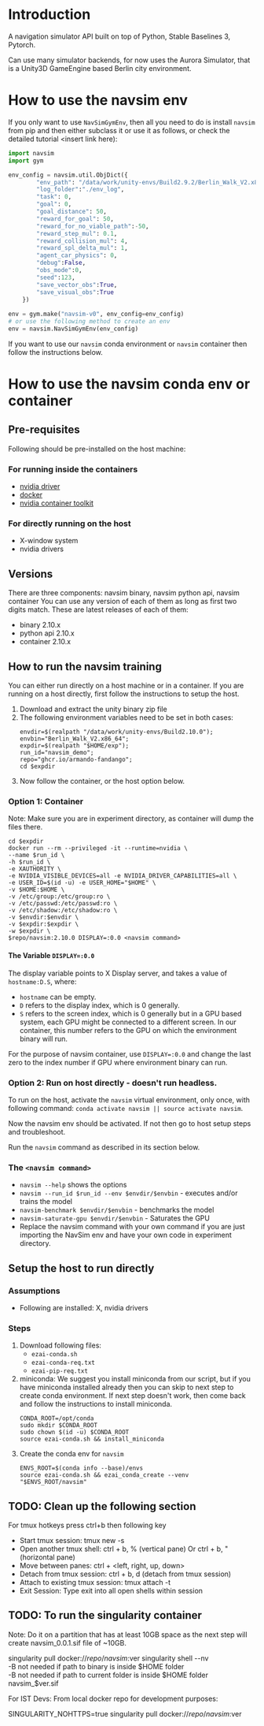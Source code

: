 # Introduction 
A navigation simulator API built on top of Python, Stable Baselines 3, Pytorch.

Can use many simulator backends, for now uses the Aurora Simulator, that is a 
Unity3D GameEngine based Berlin city environment.

# How to use the navsim env

If you only want to use `NavSimGymEnv`, then all you need to do is install 
`navsim` from pip and then either subclass it or use it as follows, or check 
the detailed tutorial <insert link here):

```python
import navsim
import gym

env_config = navsim.util.ObjDict({
        "env_path": "/data/work/unity-envs/Build2.9.2/Berlin_Walk_V2.x86_64",
        "log_folder":"./env_log", 
        "task": 0,
        "goal": 0,
        "goal_distance": 50,
        "reward_for_goal": 50,
        "reward_for_no_viable_path":-50,
        "reward_step_mul": 0.1,
        "reward_collision_mul": 4,
        "reward_spl_delta_mul": 1,
        "agent_car_physics": 0,   
        "debug":False,
        "obs_mode":0,
        "seed":123,
        "save_vector_obs":True,
        "save_visual_obs":True
    })
    
env = gym.make("navsim-v0", env_config=env_config) 
# or use the following method to create an env
env = navsim.NavSimGymEnv(env_config)
```

If you want to use our `navsim` conda environment or `navsim` container then 
follow the instructions below.

# How to use the navsim conda env or container

## Pre-requisites

Following should be pre-installed on the host machine:

### For running inside the containers

* [nvidia driver](https://github.com/NVIDIA/nvidia-docker/wiki/Frequently-Asked-Questions#how-do-i-install-the-nvidia-driver)
* [docker](https://docs.docker.com/get-docker/)
* [nvidia container toolkit](https://github.com/NVIDIA/nvidia-docker)

### For directly running on the host
  
* X-window system  
* nvidia drivers  
  
## Versions

There are three components: navsim binary, navsim python api, navsim container
You can use any version of each of them as long as first two digits match. 
These are latest releases of each of them:  
* binary 2.10.x  
* python api 2.10.x  
* container 2.10.x  

## How to run the navsim training

You can either run directly on a host machine or in a container. 
If you are running on a host directly, 
first follow the instructions to setup the host.

1. Download and extract the unity binary zip file
2. The following environment variables need to be set in both cases:
   ```shell
   envdir=$(realpath "/data/work/unity-envs/Build2.10.0");
   envbin="Berlin_Walk_V2.x86_64"; 
   expdir=$(realpath "$HOME/exp"); 
   run_id="navsim_demo"; 
   repo="ghcr.io/armando-fandango";
   cd $expdir
   ```
3. Now follow the container, or the host option below.
   
### Option 1: Container

Note: Make sure you are in experiment directory, 
as container will dump the files there.

   ```shell
   cd $expdir
   docker run --rm --privileged -it --runtime=nvidia \
   --name $run_id \
   -h $run_id \
   -e XAUTHORITY \
   -e NVIDIA_VISIBLE_DEVICES=all -e NVIDIA_DRIVER_CAPABILITIES=all \
   -e USER_ID=$(id -u) -e USER_HOME="$HOME" \
   -v $HOME:$HOME \
   -v /etc/group:/etc/group:ro \
   -v /etc/passwd:/etc/passwd:ro \
   -v /etc/shadow:/etc/shadow:ro \
   -v $envdir:$envdir \
   -v $expdir:$expdir \
   -w $expdir \
   $repo/navsim:2.10.0 DISPLAY=:0.0 <navsim command>
   ```

#### The Variable `DISPLAY=:0.0`
The display variable points to X Display server, and takes a value of `hostname:D.S`, where:
* `hostname` can be empty.
* `D` refers to the display index, which is 0 generally.
* `S` refers to the screen index, which is 0 generally but in a GPU based system, each GPU might be connected to a different screen. In our container, this number refers to the GPU on which the environment binary will run.

For the purpose of navsim container, use `DISPLAY=:0.0` and change the last zero to the index number if GPU where environment binary can run.

### Option 2: Run on host directly - doesn't run headless.

To run on the host, activate the `navsim` virtual environment, only once, 
with following command: `conda activate navsim || source activate navsim`.

Now the navsim env should be activated. If not then go to host setup steps 
and troubleshoot.

Run the `navsim` command as described in its section below.

### The `<navsim command>`

* `navsim --help` shows the options
* `navsim --run_id $run_id --env $envdir/$envbin` - executes and/or trains the model
* `navsim-benchmark $envdir/$envbin` - benchmarks the model
* `navsim-saturate-gpu $envdir/$envbin` - Saturates the GPU
* Replace the navsim command with your own command if you are just importing 
  the NavSim env and have your own code in experiment directory.
  
## Setup the host to run directly
### Assumptions
* Following are installed: X, nvidia drivers

### Steps

1. Download following files:
    * `ezai-conda.sh`
    * `ezai-conda-req.txt`
    * `ezai-pip-req.txt`
2. miniconda: We suggest you install miniconda from our script, but if you have 
   miniconda installed already then you can skip to next step to create conda 
   environment. If next step doesn't work, then come back and follow the 
   instructions to install miniconda.
    ```
    CONDA_ROOT=/opt/conda
    sudo mkdir $CONDA_ROOT
    sudo chown $(id -u) $CONDA_ROOT
    source ezai-conda.sh && install_miniconda
    ```
3. Create the conda env for `navsim`
    ```
    ENVS_ROOT=$(conda info --base)/envs
    source ezai-conda.sh && ezai_conda_create --venv "$ENVS_ROOT/navsim"
    ```

## TODO: Clean up the following section

For tmux hotkeys press ctrl+b then following key  

* Start tmux session: tmux new -s <session name>
* Open another tmux shell: ctrl + b, % (vertical pane) Or ctrl + b, " (horizontal pane)
* Move between panes: ctrl + <left, right, up, down>
* Detach from tmux session: ctrl + b, d  (detach from tmux session)
* Attach to existing tmux session: tmux attach -t <session name>
* Exit Session: Type exit into all open shells within session

## TODO: To run the singularity container
Note: Do it on a partition that has at least 10GB space as the next step will create navsim_0.0.1.sif file of ~10GB.

singularity pull docker://$repo/navsim:$ver
singularity shell --nv \
-B <absolute path of sim binary folder>  not needed if path to binary is inside $HOME folder  
-B <absolute path of current folder>  not needed if path to current folder is inside $HOME folder
navsim_$ver.sif


For IST Devs: From local docker repo for development purposes:

SINGULARITY_NOHTTPS=true singularity pull docker://$repo/navsim:$ver
